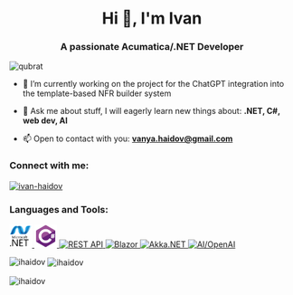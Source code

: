 

<h1 align="center">Hi 👋, I'm Ivan</h1>
<h3 align="center">A passionate Acumatica/.NET Developer</h3>

<p align="left"> <img src="https://komarev.com/ghpvc/?username=ihaidov&label=Profile%20views&color=0e75b6&style=flat" alt="qubrat" /> </p>

- 🔭 I’m currently working on the project for the ChatGPT integration into the template-based NFR builder system

- 💬 Ask me about stuff, I will eagerly learn new things about: **.NET, C#, web dev, AI**

- 📫 Open to contact with you: **vanya.haidov@gmail.com**

<h3 align="left">Connect with me:</h3>
<p align="left">
<a href="https://www.linkedin.com/in/ivan-haidov-a24320184/" target="blank"><img align="center" src="https://raw.githubusercontent.com/rahuldkjain/github-profile-readme-generator/master/src/images/icons/Social/linked-in-alt.svg" alt="ivan-haidov" height="30" width="40" /></a>
</p>

<h3 align="left">Languages and Tools:</h3>
<p align="left">
  <a href="https://dotnet.microsoft.com/" target="_blank" rel="noreferrer">
    <img src="https://raw.githubusercontent.com/devicons/devicon/master/icons/dot-net/dot-net-original-wordmark.svg" alt=".NET" width="40" height="40">
  </a>
  <a href="https://docs.microsoft.com/en-us/dotnet/csharp/" target="_blank" rel="noreferrer">
    <img src="https://raw.githubusercontent.com/devicons/devicon/master/icons/csharp/csharp-original.svg" alt="C#" width="40" height="40">
  </a>
  <a href="https://restfulapi.net/" target="_blank" rel="noreferrer">
    <img src="https://www.vectorlogo.zone/logos/getpostman/getpostman-icon.svg" alt="REST API" width="40" height="40">
  </a>
  <a href="https://blazor.net/" target="_blank" rel="noreferrer">
    <img src="https://upload.wikimedia.org/wikipedia/commons/thumb/d/d0/Blazor.png/600px-Blazor.png" alt="Blazor" width="40" height="40">
  </a>
  <a href="https://getakka.net/" target="_blank" rel="noreferrer">
    <img src="https://avatars.githubusercontent.com/u/4515558?s=280&v=4" alt="Akka.NET" width="40" height="40">
  </a>
  <a href="https://openai.com/" target="_blank" rel="noreferrer">
    <img src="https://upload.wikimedia.org/wikipedia/commons/4/4d/OpenAI_Logo.svg" alt="AI/OpenAI" width="40" height="40">
  </a>
</p>

<p><img align="left" src="https://github-readme-stats.vercel.app/api/top-langs?username=ihaidov&show_icons=true&locale=en&layout=compact" alt="ihaidov" /></p>

<p>&nbsp;<img align="center" src="https://github-readme-stats.vercel.app/api?username=ihaidov&show_icons=true&locale=en" alt="ihaidov" /></p>

<p><img align="center" src="https://github-readme-streak-stats.herokuapp.com/?user=ihaidov&" alt="ihaidov" /></p>
